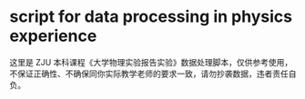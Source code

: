 # script for data processing in physics experience

这里是 ZJU 本科课程《大学物理实验报告实验》数据处理脚本，仅供参考使用，不保证正确性、不确保同你实际教学老师的要求一致，请勿抄袭数据，违者责任自负。
